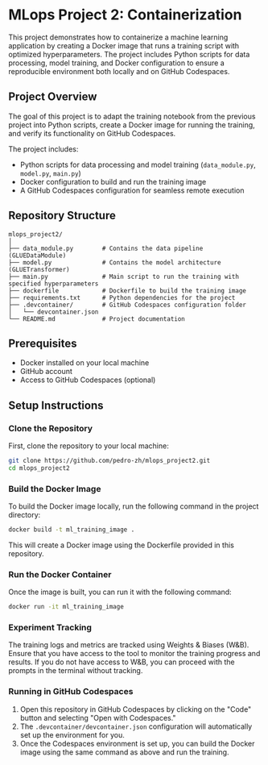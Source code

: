# MLops Project 2: Containerization

This project demonstrates how to containerize a machine learning application by creating a Docker image that runs a training script with optimized hyperparameters.
The project includes Python scripts for data processing, model training, and Docker configuration to ensure a reproducible environment both locally and on GitHub Codespaces.

## Project Overview

The goal of this project is to adapt the training notebook from the previous project into Python scripts, create a Docker image for running the training, and verify its functionality on GitHub Codespaces.

The project includes:

- Python scripts for data processing and model training (`data_module.py`, `model.py`, `main.py`)
- Docker configuration to build and run the training image
- A GitHub Codespaces configuration for seamless remote execution

## Repository Structure
```plaintext
mlops_project2/
│
├── data_module.py        # Contains the data pipeline (GLUEDataModule)
├── model.py              # Contains the model architecture (GLUETransformer)
├── main.py               # Main script to run the training with specified hyperparameters
├── dockerfile            # Dockerfile to build the training image
├── requirements.txt      # Python dependencies for the project
├── .devcontainer/        # GitHub Codespaces configuration folder
│   └── devcontainer.json
└── README.md             # Project documentation
```

## Prerequisites
- Docker installed on your local machine
- GitHub account
- Access to GitHub Codespaces (optional)

## Setup Instructions

### Clone the Repository
First, clone the repository to your local machine:
```sh
git clone https://github.com/pedro-zh/mlops_project2.git
cd mlops_project2
```

### Build the Docker Image
To build the Docker image locally, run the following command in the project directory:
```sh
docker build -t ml_training_image .
```
This will create a Docker image using the Dockerfile provided in this repository.

### Run the Docker Container
Once the image is built, you can run it with the following command:
```sh
docker run -it ml_training_image
```

### Experiment Tracking
The training logs and metrics are tracked using Weights & Biases (W&B). Ensure that you have access to the tool to monitor the training progress and results. If you do not have access to W&B, you can proceed with the prompts in the terminal without tracking.

### Running in GitHub Codespaces

1. Open this repository in GitHub Codespaces by clicking on the "Code" button and selecting "Open with Codespaces."
2. The `.devcontainer/devcontainer.json` configuration will automatically set up the environment for you.
3. Once the Codespaces environment is set up, you can build the Docker image using the same command as above and run the training.
